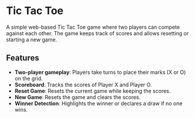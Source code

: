 # Tic Tac Toe

A simple web-based Tic Tac Toe game where two players can compete against each other. The game keeps track of scores and allows resetting or starting a new game.

## Features

- **Two-player gameplay**: Players take turns to place their marks (X or O) on the grid.
- **Scoreboard**: Tracks the scores of Player X and Player O.
- **Reset Game**: Resets the current game while keeping the scores.
- **New Game**: Resets the game and clears the scores.
- **Winner Detection**: Highlights the winner or declares a draw if no one wins.


